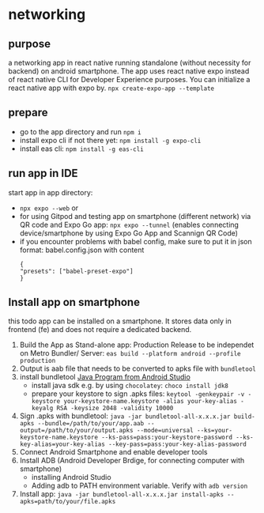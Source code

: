# networking
## purpose
a networking app in react native running standalone (without necessity for backend) on android smartphone.
The app uses react native expo instead of react native CLI for Developer Experience purposes. 
You can initialize a react native app with expo by.
```npx create-expo-app --template ```

## prepare
- go to the app directory and run `npm i`
- install expo cli if not there yet: `npm install -g expo-cli`
- install eas cli: `npm install -g eas-cli`
## run app in IDE
start app in app directory: 
- ```npx expo --web``` or
- for using Gitpod and testing app on smartphone (different network) via QR code and Expo Go app: ```npx expo --tunnel``` (enables connecting device/smartphone by using Expo Go App and Scannign QR Code)
-  if you encounter problems with babel config, make sure to put it in json format: babel.config.json with content
   ```
   {
   "presets": ["babel-preset-expo"]
   }
   ```
## Install app on smartphone
this todo app can be installed on a smartphone. It stores data only in frontend (fe) and does not require a dedicated backend.

1. Build the App as Stand-alone app: Production Release to be independet on Metro Bundler/ Server: ```eas build --platform android --profile production```
2. Output is aab file that needs to be converted to apks file with `bundletool`
3. install bundletool [Java Program from Android Studio](https://github.com/google/bundletool/releases)
   - install java sdk e.g. by using `chocolatey`: ```choco install jdk8```
   - prepare your keystore to sign .apks files: ```keytool -genkeypair -v -keystore your-keystore-name.keystore -alias your-key-alias -keyalg RSA -keysize 2048 -validity 10000```
4. Sign .apks with bundletool: ```java -jar bundletool-all-x.x.x.jar build-apks --bundle=/path/to/your/app.aab --output=/path/to/your/output.apks --mode=universal --ks=your-keystore-name.keystore --ks-pass=pass:your-keystore-password --ks-key-alias=your-key-alias --key-pass=pass:your-key-alias-password```
5. Connect Android Smartphone and enable developer tools
6. Install ADB (Android Developer Brdige, for connecting computer with smartphone)
   - installing Android Studio
   - Adding adb to PATH environment variable. Verify with ```adb version```
7. Install app: ```java -jar bundletool-all-x.x.x.jar install-apks --apks=path/to/your/file.apks```

